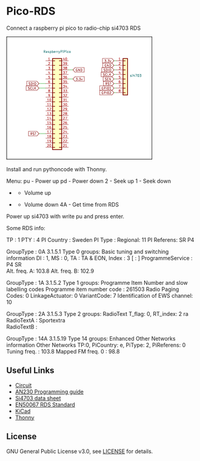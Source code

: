 # Pico-RDS
Connect a raspberry pi pico to radio-chip si4703 RDS

![alt text](https://github.com/SA6HBR/Pico-RDS/blob/main/image/circuit.png "Interface")  
  
Install and run pythoncode with Thonny.

Menu:
pu - Power up
pd - Power down
2  - Seek up
1  - Seek down
+  - Volume up
-  - Volume down
4A - Get time from RDS

Power up si4703 with write pu and press enter.

Some RDS info:

TP         : 1
PTY        : 4
PI Country : Sweden
PI Type    : Regional: 11
PI Referens: SR P4

GroupType  : 0A
3.1.5.1 Type 0 groups: Basic tuning and switching information
DI : 1, MS : 0, TA : TA & EON, Index : 3 [ : ]
ProgrammeService : P4 SR   
Alt. freq. A: 103.8
Alt. freq. B: 102.9 

GroupType  : 1A
3.1.5.2 Type 1 groups: Programme Item Number and slow labelling codes
Programme item number code : 261503 Radio Paging Codes: 0 LinkageActuator: 0 VariantCode: 7
Identification of EWS channel: 10

GroupType  : 2A
3.1.5.3 Type 2 groups: RadioText
 T_flag: 0, RT_index: 2 ra
RadioTextA : Sportextra                                                      
RadioTextB :    

GroupType  : 14A
3.1.5.19 Type 14 groups: Enhanced Other Networks information
Other Networks TP:0, PiCountry: e, PiType: 2, PiReferens: 0
Tuning freq. : 103.8 Mapped FM freq. 0 : 98.8


  
  
## Useful Links

* [Circuit](https://github.com/SA6HBR/Pico-RDS/blob/main/CircuitDiagram/raspberryPiPicoRDS.pdf)
* [AN230 Programming guide](https://github.com/SA6HBR/Pico-RDS/blob/main/pdf/AN230_PROGRAMMING_GUIDE.pdf)
* [Si4703 data sheet](https://github.com/SA6HBR/Pico-RDS/blob/main/pdf/Si4702-03-C19-1.pdf)
* [EN50067 RDS Standard](https://github.com/SA6HBR/Pico-RDS/blob/main/pdf/EN50067_RDS_Standard.pdf)
* [KiCad](https://www.kicad.org/)
* [Thonny](https://thonny.org/)



## License

GNU General Public License v3.0, see [LICENSE](https://github.com/SA6HBR/SerialProxy/blob/main/LICENSE) for details.
